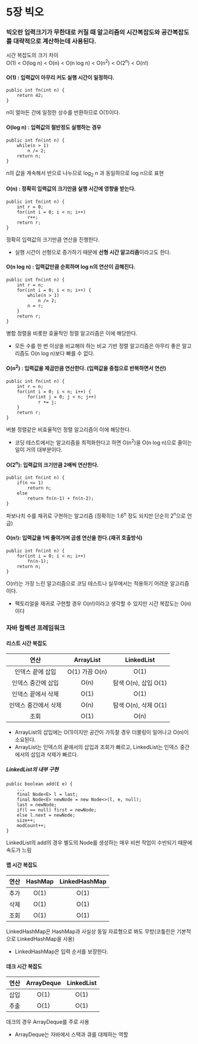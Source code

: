 # 5장 빅오
### 빅오란 입력크기가 무한대로 커질 때 알고리즘의 시간복잡도와 공간복잡도를 대략적으로 계산하는데 사용된다.
시간 복잡도의 크기 차이<br>
O(1) < O(log n) < O(n) < O(n log n) < O(n<sup>2</sup>) < O(2<sup>n</sup>) < O(n!)
#### O(1) : 입력값이 아무리 커도 실행 시간이 일정하다.
```
public int fn(int n) {
    return 42;    
}
```
n이 얼마든 간에 일정한 상수를 반환하므로 O(1)이다.

#### O(log n) : 입력값의 절반정도 실행하는 경우
```
public int fn(int n) {
    while(n > 1) 
        n /= 2;
    return n;
}
```
n의 값을 계속해서 반으로 나누므로 log<sub>2</sub> n 과 동일하므로 log n으로 표현

#### O(n) : 정확히 입력값의 크기만큼 실행 시간에 영향을 받는다.
```
public int fn(int n) {
    int r = 0;
    for(int i = 0; i < n; i++)
        r++;
    return r;
}
```
정확히 입력값의 크기만큼 연산을 진행한다. 
* 실행 시간이 선형으로 증가하기 때문에 **선형 시간 알고리즘**이라고도 한다.

#### O(n log n) : 입력값만큼 순회하며 log n의 연산이 곱해진다.
```
public int fn(int n) {
    int r = n;
    for(int i = 0; i < n; i++) {
        while(n > 1)
            n /= 2;
        n = r;    
    }
    return r;
}
```
병합 정렬을 비롯한 효율적인 정렬 알고리즘은 이에 해당한다.
* 모든 수를 한 번 이상을 비교해야 하는 비교 기반 정렬 알고리즘은 아무리 좋은 알고리즘도 O(n log n)보다 빠를 수 없다.

#### O(n<sup>2</sup>) : 입력값을 제곱만큼 연산한다. (입력값을 중첩으로 반복하면서 연산)
```
public int fn(int n) {
    int r = n;
    for(int i = 0; i < n; i++) {
        for(int j = 0; j < n; j++) 
            r += j;
    }
    return r;
}
```
버블 정렬같은 비효율적인 정렬 알고리즘이 이에 해당한다.
* 코딩 테스트에서는 알고리즘을 최적화한다고 하면 O(n<sup>2</sup>)을 O(n log n)으로 줄이는 일이 거의 대부분이다.

#### O(2<sup>n</sup>): 입력값의 크기만큼 2배씩 연산한다.
```
public int fn(int n) {
    if(n <= 1)
        return n;
    else
        return fn(n-1) + fn(n-2); 
}
```
파보나치 수를 재귀로 구현하는 알고리즘 (정확히는 1.6<sup>n</sup> 정도 되지만 단순히 2<sup>n</sup>으로 언급)

#### O(n!): 입력값을 1씩 줄여가며 곱셈 연산을 한다.(재귀 호출방식)
```
public int fn(int n) {
    for(int i = 0; i < n; i++)
        fn(n-1);
    return n;
}
```
O(n!)는 가장 느린 알고리즘으로 코딩 테스트나 실무에서는 적용하기 어려운 알고리즘이다.
* 팩토리얼을 재귀로 구현할 경우 O(n!)이라고 생각할 수 있지만 시간 복잡도는 O(n)이다

### 자바 컬렉션 프레임워크
#### 리스트 시간 복잡도

|     연산      |  ArrayList   |    LinkedList    |
|:-----------:|:------------:|:----------------:|
|  인덱스 끝에 삽입  | O(1) 가끔 O(n) |       O(1)       |
| 인덱스 중간에 삽입  |     O(n)     | 탐색 O(n), 삽입 O(1) |
| 인덱스 끝에서 삭제  |     O(1)     |       O(1)       |
| 인덱스 중간에서 삭제 |     O(n)     | 탐색 O(n), 삭제 O(1) |
|     조회      |     O(1)     |       O(n)       |
* ArrayList의 삽입에는 O(1)이지만 공간이 가득찰 경우 더블링이 일어나고 O(n)이 소요된다.
* ArrayList는 인덱스의 끝에서의 삽입과 조회가 빠르고, LinkedList는 인덱스 중간에서의 삽입과 삭제가 빠르다.

##### LinkedList의 내부 구현
```
public boolean add(E e) {
    ...
    final Node<E> l = last;
    final Node<E> newNode = new Node<>(l, e, null);
    last = newNode;
    if(l == null) first = newNode;
    else l.next = newNode;
    size++;
    modCount++;
}
```
LinkedList의 add의 경우 별도의 Node를 생성하는 매우 비싼 작업이 수반되기 때문에 속도가 느림

#### 맵 시간 복잡도

| 연산  |   HashMap   | LinkedHashMap |
|:---:|:-----------:|:-------------:|
| 추가  |    O(1)     |     O(1)      |
| 삭제  |    O(1)     |     O(1)      |
| 조회  |    O(1)     |     O(1)      |
LinkedHashMap은 HashMap과 사실상 동일 자료형으로 봐도 무방(코틀린은 기본적으로 LinkedHashMap을 사용)
* LinkedHashMap은 입력 순서를 보장한다.

#### 데크 시간 복잡도

| 연산  | ArrayDeque | LinkedList |
|:---:|:----------:|:----------:|
| 삽입  |    O(1)    |    O(1)    |
| 추출  |    O(1)    |    O(1)    |

데크의 경우 ArrayDeque를 주로 사용 
* ArrayDeque는 자바에서 스택과 큐를 대체하는 역할 






















